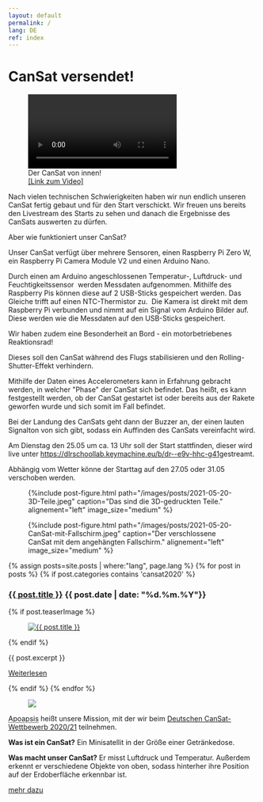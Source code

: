 ```yaml
---
layout: default
permalink: /
lang: DE
ref: index
---
```


# CanSat versendet!


<figure class="video medium">
  <video src="/images/posts/2021-05-20-CanSat-Innen.mp4" alt="Der CanSat von innen!" controls></video>
  <figcaption>
    Der CanSat von innen!<br />
    <a href="/images/posts/2021-05-20-CanSat-Innen.mp4">[Link zum Video]</a>
  </figcaption>
</figure>



Nach vielen technischen Schwierigkeiten haben wir nun endlich unseren CanSat fertig gebaut und für den Start verschickt. 
Wir freuen uns bereits den Livestream des Starts zu sehen und danach die Ergebnisse des CanSats auswerten zu dürfen.

Aber wie funktioniert unser CanSat?

Unser CanSat verfügt über mehrere Sensoren, einen Raspberry Pi Zero W, ein Raspberry Pi Camera Module V2 und einen Arduino Nano. 

Durch einen am Arduino angeschlossenen Temperatur-, Luftdruck- und Feuchtigkeitssensor  werden Messdaten aufgenommen. Mithilfe des  Raspberry Pis können diese auf 2 USB-Sticks gespeichert werden. Das Gleiche trifft auf einen NTC-Thermistor zu. 
Die Kamera ist direkt mit dem Raspberry Pi verbunden und nimmt auf ein Signal vom Arduino Bilder auf. Diese werden wie die Messdaten auf den USB-Sticks gespeichert.

Wir haben zudem eine Besonderheit an Bord - ein motorbetriebenes Reaktionsrad!

Dieses soll den CanSat während des Flugs stabilisieren und den Rolling-Shutter-Effekt verhindern.

Mithilfe der Daten eines Accelerometers kann in Erfahrung gebracht werden, in welcher "Phase" der CanSat sich befindet. Das heißt, es kann festgestellt werden, ob der CanSat  gestartet ist oder bereits aus der Rakete geworfen wurde und sich somit im Fall befindet.

Bei der Landung des CanSats geht dann der Buzzer an, der einen lauten Signalton von sich gibt, sodass ein Auffinden des CanSats vereinfacht wird.

Am Dienstag den 25.05 um ca. 13 Uhr soll der Start stattfinden, dieser wird live unter <a href="https://dlrschoollab.keymachine.eu/b/dr--e9v-hhc-g41">https://dlrschoollab.keymachine.eu/b/dr--e9v-hhc-g41</a>gestreamt.

Abhängig vom Wetter könne der Starttag auf den 27.05 oder 31.05 verschoben werden.

<figure class="center medium">
  {%include post-figure.html path="/images/posts/2021-05-20-3D-Teile.jpeg" caption="Das sind die 3D-gedruckten Teile." alignement="left" image_size="medium" %}
</figure>

<figure class="center medium">
  {%include post-figure.html path="/images/posts/2021-05-20-CanSat-mit-Fallschirm.jpeg" caption="Der verschlossene CanSat mit dem angehängten Fallschirm." alignement="left" image_size="medium" %}
</figure>


<!---
<p>Wir suchen noch immer Sponsoren. Falls Sie Interesse haben, würden wir uns freuen, <a href="mailto:{{ site.footer-links.email }}" target="_blank">wenn Sie uns einfach kontaktieren.</a></p>
-->

{% assign posts=site.posts | where:"lang", page.lang %}
{% for post in posts %}
{% if post.categories contains 'cansat2020' %}
<article class="post clearfix">
  <h3><a href="{{ site.baseurl }}{{ post.url }}">{{ post.title }}</a> <span class="meta">{{ post.date | date: "%d.%m.%Y"}}</span></h3>

  {% if post.teaserImage %}
    <figure class="left">
      <a href="{{ post.url }}">
        <img src="{{ post.teaserImage }}" alt="{{ post.title }}" />
      </a>
    </figure>
  {% endif %}

  <div class="entry">
    {{ post.excerpt }}
  </div>

  <a href="{{ site.baseurl }}{{ post.url }}" class="read-more">Weiterlesen</a>
</article>
{% endif %}
{% endfor %}

<div class="page-banner side-figure">
  <figure class="medium">
    <img src="{{ site.baseurl }}/images/logo-1024x512.png" />
  </figure>
  <div>
    <p><abbr title="Apoapsis ist ein Begriff aus der Astronomie: Er beschreibt den Punkt, an dem ein Körper in seiner Umlaufbahn um einen Zentralkörper weitestmöglich von diesem Zentralkörper entfernt ist.">Apoapsis</abbr> heißt unsere Mission, mit der wir beim <a href="https://cansat.de" target="_blank">Deutschen CanSat-Wettbewerb 2020/21</a> teilnehmen.</p>
    <p><strong>Was ist ein CanSat?</strong> Ein Minisatellit in der Größe einer Getränkedose.</p>
    <p><strong>Was macht unser CanSat?</strong> Er misst Luftdruck und Temperatur. Außerdem erkennt er verschiedene Objekte von oben, sodass hinterher ihre Position auf der Erdoberfläche erkennbar ist.</p>
    <p><a href="{{ site.baseurl }}/about/" class="read-more">mehr dazu</a></p>
  </div>
</div>

